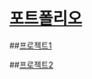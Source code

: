 # [포트폴리오](https://sanbu599.github.io/)


##[프로젝트1](https://github.com/MaeilNaeil/Maeil_Naeil_Project)

##[프로젝트2](https://github.com/ssgfinal)
